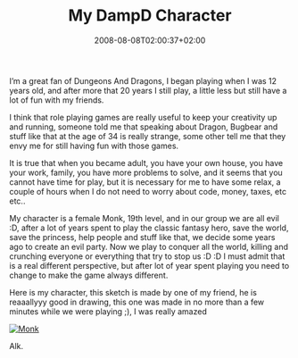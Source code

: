 ﻿---
title: "My DampD Character"
description: ""
date: 2008-08-08T02:00:37+02:00
draft: false
tags: [General]
categories: [General]
---
I’m a great fan of Dungeons And Dragons, I began playing when I was 12 years old, and after more that 20 years I still play, a little less but still have a lot of fun with my friends.

I think that role playing games are really useful to keep your creativity up and running, someone told me that speaking about Dragon, Bugbear and stuff like that at the age of 34 is really strange, some other tell me that they envy me for still having fun with those games.

It is true that when you became adult, you have your own house, you have your work, family, you have more problems to solve, and it seems that you cannot have time for play, but it is necessary for me to have some relax, a couple of hours when I do not need to worry about code, money, taxes, etc etc..

My character is a female Monk, 19th level, and in our group we are all evil :D, after a lot of years spent to play the classic fantasy hero, save the world, save the princess, help people and stuff like that, we decide some years ago to create an evil party. Now we play to conquer all the world, killing and crunching everyone or everything that try to stop us :D :D I must admit that is a real different perspective, but after lot of year spent playing you need to change to make the game always different.

Here is my character, this sketch is made by one of my friend, he is reaaallyyy good in drawing, this one was made in no more than a few minutes while we were playing ;), I was really amazed

[![Monk](https://www.codewrecks.com/blog/wp-content/uploads/2008/08/monk-thumb.jpg)](https://www.codewrecks.com/blog/wp-content/uploads/2008/08/monk.jpg)

Alk.

